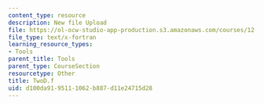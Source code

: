 ```yaml
---
content_type: resource
description: New file Upload
file: https://ol-ocw-studio-app-production.s3.amazonaws.com/courses/12-811-tropical-meteorology-spring-2011/d100da9195111062b887d11e24715d28_TwoD.f
file_type: text/x-fortran
learning_resource_types:
- Tools
parent_title: Tools
parent_type: CourseSection
resourcetype: Other
title: TwoD.f
uid: d100da91-9511-1062-b887-d11e24715d28
---
```

